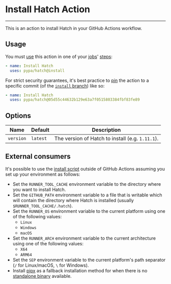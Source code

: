 # Install Hatch Action

-----

This is an action to install Hatch in your GitHub Actions workflow.

## Usage

You must [use](https://docs.github.com/en/actions/using-workflows/workflow-syntax-for-github-actions#jobsjob_idstepsuses) this action in one of your [jobs](https://docs.github.com/en/actions/using-workflows/workflow-syntax-for-github-actions#jobs)' [steps](https://docs.github.com/en/actions/using-workflows/workflow-syntax-for-github-actions#jobsjob_idsteps):

```yaml
- name: Install Hatch
  uses: pypa/hatch@install
```

For strict security guarantees, it's best practice to [pin](https://docs.github.com/en/actions/using-workflows/workflow-syntax-for-github-actions#example-using-versioned-actions) the action to a specific commit (of the [`install` branch](https://github.com/pypa/hatch/tree/install)) like so:

```yaml
- name: Install Hatch
  uses: pypa/hatch@05d55c44632b129e63a7f0515803384fbf83fe89
```

## Options

Name | Default | Description
--- | --- | ---
`version` | `latest` | The version of Hatch to install (e.g. `1.11.1`).

## External consumers

It's possible to use the [install script](https://github.com/pypa/hatch/blob/install/main.sh) outside of GitHub Actions assuming you set up your environment as follows:

- Set the `RUNNER_TOOL_CACHE` environment variable to the directory where you want to install Hatch.
- Set the `GITHUB_PATH` environment variable to a file that is writable which will contain the directory where Hatch is installed (usually `$RUNNER_TOOL_CACHE/.hatch`).
- Set the `RUNNER_OS` environment variable to the current platform using one of the following values:
    - `Linux`
    - `Windows`
    - `macOS`
- Set the `RUNNER_ARCH` environment variable to the current architecture using one of the following values:
    - `X64`
    - `ARM64`
- Set the `SEP` environment variable to the current platform's path separator (`/` for Linux/macOS, `\` for Windows).
- Install [pipx](https://github.com/pypa/pipx) as a fallback installation method for when there is no [standalone binary](https://hatch.pypa.io/latest/install/#standalone-binaries) available.
